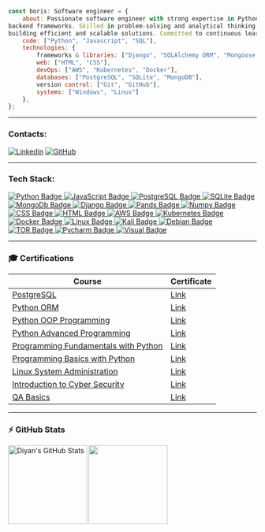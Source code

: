 ```javascript
const boris: Software engineer = {
    about: Passionate software engineer with strong expertise in Python, web technologies, and
backend frameworks. Skilled in problem-solving and analytical thinking, with a focus on
building efficient and scalable solutions. Committed to continuous learning and innovation.,
    code: ["Python", "Javascript", "SQL"],
    technologies: {
        frameworks & libraries: ["Django", "SQLAlchemy ORM", "Mongoose ODM"],
        web: ["HTML", "CSS"],
        devOps: ["AWS", "Kubernetes", "Docker"],
        databases: ["PostgreSQL", "SQLite", "MongoDB"],
        version control: ["Git", "GitHub"],
        systems: ["Windows", "Linux"]
    },
};
```


---

### Contacts:
[![Linkedin](https://img.shields.io/badge/-LinkedIn-blue?style=flat&logo=Linkedin&logoColor=white)](https://www.linkedin.com/in/boris-kostadinov-a7a6bb292/)
[![GitHub](https://img.shields.io/badge/-Github-000000?style=flat-square&logo=Github&logoColor=white)](https://github.com/boriskostadinov96)

---

### Tech Stack:
<a href="your-python-URL">
    <img src="https://img.shields.io/badge/python-3670A0?style=for-the-badge&logo=python&logoColor=ffdd54" alt="Python Badge"/>
  </a>

<a href="your-javascript-URL">
    <img src="https://img.shields.io/badge/javascript-%23323330.svg?style=for-the-badge&logo=javascript&logoColor=%23F7DF1E" alt="JavaScript Badge"/>
  </a>
  
<a href="your-postgre-URL">
    <img src="https://img.shields.io/badge/postgres-%23316192.svg?style=for-the-badge&logo=postgresql&logoColor=white" alt="PostgreSQL Badge"/>
  </a>

<a href="your-sqlite-URL">
    <img src="https://img.shields.io/badge/sqlite-%2307405e.svg?style=for-the-badge&logo=sqlite&logoColor=white" alt="SQLite Badge"/>
  </a>

<a href="your-mongodb-URL">
    <img src="https://img.shields.io/badge/MongoDB-%234ea94b.svg?style=for-the-badge&logo=mongodb&logoColor=white" alt="MongoDb Badge"/>
  </a>

<a href="your-django-URL">
    <img src="https://img.shields.io/badge/django-%23092E20.svg?style=for-the-badge&logo=django&logoColor=white" alt="Django Badge"/>
  </a>

<a href="your-pandas-URL">
    <img src="https://img.shields.io/badge/pandas-%23150458.svg?style=for-the-badge&logo=pandas&logoColor=white" alt="Pands Badge"/>
  </a>
  
  <a href="your-numpy-URL">
    <img src="https://img.shields.io/badge/numpy-%23013243.svg?style=for-the-badge&logo=numpy&logoColor=white" alt="Numpy Badge"/>
  </a>

<a href="your-css-URL">
    <img src="https://img.shields.io/badge/css3-%231572B6.svg?style=for-the-badge&logo=css3&logoColor=white" alt="CSS Badge"/>
  </a>
  
  <a href="your-html-URL">
    <img src="https://img.shields.io/badge/html5-%23E34F26.svg?style=for-the-badge&logo=html5&logoColor=white" alt="HTML Badge"/>
  </a>

   <a href="your-aws-URL">
    <img src="https://img.shields.io/badge/AWS-%23FF9900.svg?style=for-the-badge&logo=amazon-aws&logoColor=white" alt="AWS Badge"/>
  </a>

  <a href="your-kubernetes-URL">
    <img src="https://img.shields.io/badge/kubernetes-%23326ce5.svg?style=for-the-badge&logo=kubernetes&logoColor=white" alt="Kubernetes Badge"/>
  </a>
  
  <a href="your-docker-URL">
    <img src="https://img.shields.io/badge/docker-%230db7ed.svg?style=for-the-badge&logo=docker&logoColor=white" alt="Docker Badge"/>
  </a>
  
  <a href="your-linux-URL">
    <img src="https://img.shields.io/badge/Linux-FCC624?style=for-the-badge&logo=linux&logoColor=black" alt="Linux Badge"/>
  </a>

<a href="your-kali-URL">
    <img src="https://img.shields.io/badge/Kali-268BEE?style=for-the-badge&logo=kalilinux&logoColor=white" alt="Kali Badge"/>
  </a>

<a href="your-debian-URL">
    <img src="https://img.shields.io/badge/Debian-D70A53?style=for-the-badge&logo=debian&logoColor=white" alt="Debian Badge"/>
  </a>

<a href="your-tor-URL">
    <img src="https://img.shields.io/badge/tor-%237E4798.svg?style=for-the-badge&logo=tor-project&logoColor=white" alt="TOR Badge"/>
  </a>
  
<a href="your-pycharm-URL">
    <img src="https://img.shields.io/badge/pycharm-143?style=for-the-badge&logo=pycharm&logoColor=black&color=black&labelColor=green" alt="Pycharm Badge"/>
  </a>

<a href="your-visuol-URL">
    <img src="https://img.shields.io/badge/Visual%20Studio%20Code-0078d7.svg?style=for-the-badge&logo=visual-studio-code&logoColor=white" alt="Visual Badge"/>
  </a>

---

### 🎓 Certifications

| **Course**                                                            | **Certificate**                                                   |
| --------------------------------------------------------------------- | ---------------------------------------------------------- |
| <a href="https://softuni.bg/trainings/4536/postgresql-may-2024" > PostgreSQL </a>         | <a href=https://softuni.bg/certificates/details/217128/8501b910> Link</a> |
| <a href="https://softuni.bg/trainings/4547/python-orm-june-2024" > Python ORM </a>    | <a href=https://softuni.bg/certificates/details/221491/de602803> Link</a> |
| <a href="https://softuni.bg/trainings/4371/python-oop-february-2024" > Python OOP Programming </a>         | <a href=https://softuni.bg/certificates/details/211515/f2649dad> Link</a> |
| <a href="https://softuni.bg/trainings/4370/python-advanced-january-2024" > Python Advanced Programming </a>         | <a href=https://softuni.bg/certificates/details/203693/7803646f> Link</a> |
| <a href="https://softuni.bg/trainings/4222/programming-fundamentals-with-python-september-2023" > Programming Fundamentals with Python </a>         | <a href="https://softuni.bg/certificates/details/195031/cfac6859"> Link</a> |
| <a href="https://softuni.bg/trainings/4162/programming-basics-with-python-july-2023" > Programming Basics with Python </a>         | <a href="https://softuni.bg/certificates/details/182643/2ed01870"> Link</a> |
| <a href="https://softuni.bg/trainings/4195/linux-system-administration-september-2023" > Linux System Administration </a>         | <a href="https://softuni.bg/certificates/details/191233/7be7c5fb"> Link</a> |
| <a href="https://softuni.bg/trainings/4268/introduction-to-cyber-security-september-2023" > Introduction to Cyber Security </a>         | <a href="https://softuni.bg/certificates/details/186335/a4763227"> Link</a> |
| <a href="https://softuni.bg/trainings/4258/qa-basics-july-2023"> QA Basics </a> | <a href="https://softuni.bg/certificates/details/177218/d19ff598"> Link</a> |

---

### :zap: GitHub Stats

<div>
  <img height="160" align="left" alt="Diyan's GitHub Stats" src="https://github-readme-stats-git-masterrstaa-rickstaa.vercel.app/api?username=boriskostadinov96&show_icons=true&hide_border=false&title_color=ff652f&icon_color=FFE400&bg_color=09131B&text_color=ffffff&border_color=0c1a25" />
  <img height="160" src="https://github-readme-stats-git-masterrstaa-rickstaa.vercel.app/api/top-langs/?username=boriskostadinov96&layout=compact&bg_color=09131B&hide_border=true" />
</div>
